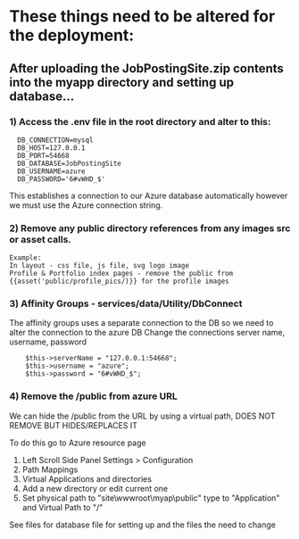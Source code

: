 # These things need to be altered for the deployment: 

## After uploading the JobPostingSite.zip contents into the myapp directory and setting up database...

### 1) Access the .env file in the root directory and alter to this: 
      DB_CONNECTION=mysql
      DB_HOST=127.0.0.1
      DB_PORT=54668
      DB_DATABASE=JobPostingSite
      DB_USERNAME=azure
      DB_PASSWORD='6#vWHD_$'
      

This establishes a connection to our Azure database automatically however we must use the Azure connection string. 
  
 ### 2) Remove any public directory references from any images src or asset calls. 
    Example: 
    In layout - css file, js file, svg logo image
    Profile & Portfolio index pages - remove the public from {{asset('public/profile_pics/)}} for the profile images
    
  ### 3) Affinity Groups - services/data/Utility/DbConnect
  The affinity groups uses a separate connection to the DB so we need to alter the connection to the azure DB 
  Change the connections server name, username, password 
           
        $this->serverName = "127.0.0.1:54668";
        $this->username = "azure";
        $this->password = "6#vWHD_$";
        
  ### 4) Remove the /public from azure URL 
  We can hide the /public from the URL by using a virtual path, DOES NOT REMOVE BUT HIDES/REPLACES IT 
  
  To do this go to Azure resource page
  1) Left Scroll Side Panel Settings > Configuration
  2) Path Mappings 
  3) Virtual Applications and directories 
  4) Add a new directory or edit current one 
  5) Set physical path to "site\wwwroot\myap\public" type to "Application" and Virtual Path to "/" 


See files for database file for setting up and the files the need to change
        
  
    
